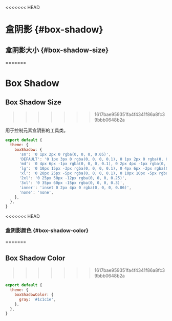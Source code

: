 <<<<<<< HEAD
# 盒阴影 {#box-shadow}

## 盒阴影大小 {#box-shadow-size}
=======
# Box Shadow

## Box Shadow Size
>>>>>>> 1617bae959351fa4f4341f86a8fc39bbb0648b2a

用于控制元素盒阴影的工具类。

<PlaygroundWithVariants
  variant=''
  :variants="['', 'sm', 'md', 'lg', 'xl', '2xl', 'inner', 'none']"
  prefix='shadow'
  fixed='p-2 dark:text-white opacity-85 overflow-hidden'
  appended='bg-teal-400 w-full h-32 rounded-md'
  :nested='true'
  html='&lt;div class=&quot;bg-teal-400 w-full h-32 rounded-md {class}&quot;&gt;&lt;/div&gt;'
/>

<Customizing>

```js windi.config.js
export default {
  theme: {
    boxShadow: {
      'sm': '0 1px 2px 0 rgba(0, 0, 0, 0.05)',
      'DEFAULT': '0 1px 3px 0 rgba(0, 0, 0, 0.1), 0 1px 2px 0 rgba(0, 0, 0, 0.06)', // If a DEFAULT shadow is provided, it will be used for the non-suffixed shadow utility.
      'md': '0 4px 6px -1px rgba(0, 0, 0, 0.1), 0 2px 4px -1px rgba(0, 0, 0, 0.06)',
      'lg': '0 10px 15px -3px rgba(0, 0, 0, 0.1), 0 4px 6px -2px rgba(0, 0, 0, 0.05)',
      'xl': '0 20px 25px -5px rgba(0, 0, 0, 0.1), 0 10px 10px -5px rgba(0, 0, 0, 0.04)',
      '2xl': '0 25px 50px -12px rgba(0, 0, 0, 0.25)',
      '3xl': '0 35px 60px -15px rgba(0, 0, 0, 0.3)',
      'inner': 'inset 0 2px 4px 0 rgba(0, 0, 0, 0.06)',
      'none': 'none',
    },
  },
}
```

</Customizing>

<<<<<<< HEAD
### 盒阴影颜色 {#box-shadow-color}
=======
## Box Shadow Color
>>>>>>> 1617bae959351fa4f4341f86a8fc39bbb0648b2a

<PlaygroundWithVariants
  variant='gray-500'
  type='color'
  prefix='shadow'
  fixed='p-2 dark:text-white opacity-85 overflow-hidden'
  appended='bg-teal-400 w-full h-32 rounded-md shadow-2xl'
  :nested='true'
  html='&lt;div class=&quot;bg-teal-400 w-full h-32 rounded-md shadow-2xl {class}&quot;&gt;&lt;/div&gt;'
/>

<Customizing>

```js windi.config.js
export default {
  theme: {
    boxShadowColor: {
      gray: '#1c1c1e',
    },
  },
}
```

</Customizing>
